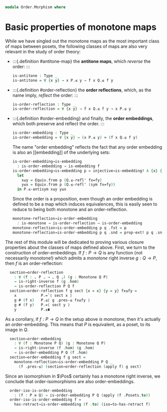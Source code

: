 <!--
```agda
open import Cat.Prelude

open import Order.Base

import Cat.Reasoning

import Order.Reasoning
```
-->

```agda
module Order.Morphism where
```

# Basic properties of monotone maps

<!--
```agda
private variable
  o ℓ : Level
  P Q : Poset o ℓ
```
-->

While we have singled out the monotone maps as the most important class
of maps between posets, the following classes of maps are also very
relevant in the study of order theory:

<!--
```
module _ {o ℓ o' ℓ'} (P : Poset o ℓ) (Q : Poset o' ℓ') (f : ⌞ P ⌟ → ⌞ Q ⌟) where
  private
    module P = Poset P
    module Q = Poset Q

  is-monotone : Type _
  is-monotone = ∀ {x y} → x P.≤ y → f x Q.≤ f y
```
-->

- :::{.definition #antitone-map}
  the **antitone maps**, which _reverse_ the order:
  :::

  ```agda
  is-antitone : Type _
  is-antitone = ∀ {x y} → x P.≤ y → f x Q.≤ f y
  ```

- :::{.definition #order-reflection}
  the **order reflections**, which, as the name imply, _reflect_ the order:
  :::

  ```agda
  is-order-reflection : Type _
  is-order-reflection = ∀ {x y} → f x Q.≤ f y → x P.≤ y
  ```

- :::{.definition #order-embedding}
  and finally, the **order embeddings**, which both preserve and reflect the
  order.
  :::

  ```agda
  is-order-embedding : Type _
  is-order-embedding = ∀ {x y} → (x P.≤ y) ≃ (f x Q.≤ f y)
  ```

  The name "order embedding" reflects the fact that any order embedding
  is also an [[embedding]] of the underlying sets:

  ```agda
  is-order-embedding→is-embedding
    : is-order-embedding → is-embedding f
  is-order-embedding→is-embedding p = injective→is-embedding! λ {x} {y} fx=fy →
    let
      x≤y = Equiv.from p (Q.≤-refl' fx=fy)
      y≤x = Equiv.from p (Q.≤-refl' (sym fx=fy))
    in P.≤-antisym x≤y y≤x
  ```

  Since the order is a proposition, even though an order embedding is
  defined to be a map which induces equivalences, this is easily seen to
  reduce to being both monotone and an order-reflection.

  ```agda
  monotone-reflection→is-order-embedding
    : is-monotone → is-order-reflection → is-order-embedding
  monotone-reflection→is-order-embedding p q .fst = p
  monotone-reflection→is-order-embedding p q .snd = prop-ext! p q .snd
  ```

<!--
```agda
module _ {o ℓ o' ℓ'} {P : Poset o ℓ} {Q : Poset o' ℓ'} where
  private
    module P = Order.Reasoning P
    module Q = Order.Reasoning Q
```
-->

The rest of this module will be dedicated to proving various closure
properties about the classes of maps defined above. First, we turn to
the construction of order-embeddings. If $f : P \to Q$ is any function
(not necessarily monotone!) which admits a *monotone* right inverse $g :
Q \to P$, then $f$ is an order-reflection:

```agda
  section→order-reflection
    : ∀ (f : ⌞ P ⌟ → ⌞ Q ⌟) (g : Monotone Q P)
    → is-right-inverse f (g .hom)
    → is-order-reflection P Q f
  section→order-reflection f g sect {x = x} {y = y} fx≤fy =
    x           P.=˘⟨ sect x ⟩
    g # (f x)   P.≤⟨ g .pres-≤ fx≤fy ⟩
    g # (f y)   P.=⟨ sect y ⟩
    y           P.≤∎
```

As a corollary, if $f : P \to Q$ in the setup above _is_ monotone, then
it's actually an order-embedding. This means that $P$ is equivalent, as
a poset, to its image in $Q$.

```agda
  section→order-embedding
    : ∀ (f : Monotone P Q) (g : Monotone Q P)
    → is-right-inverse (f .hom) (g .hom)
    → is-order-embedding P Q (f .hom)
  section→order-embedding f g sect =
    monotone-reflection→is-order-embedding P Q _
      (f .pres-≤) (section→order-reflection (apply f) g sect)
```

<!--
```agda
module _ {o ℓ} {P Q : Poset o ℓ} where
  private
    module P = Order.Reasoning P
    module Q = Order.Reasoning Q

  open Cat.Reasoning (Posets o ℓ)
```
-->

<!--
```
  has-retract→is-order-reflection
    : (f : Hom P Q)
    → Posets.has-retract f
    → is-order-reflection P Q (apply f)
  has-retract→is-order-reflection f f-ret =
    section→order-reflection (apply f) (f-ret .retract) (λ x → f-ret .is-retract #ₚ x)

  has-retract→is-order-embedding
    : (f : Hom P Q)
    → Posets.has-retract f
    → is-order-embedding P Q (apply f)
  has-retract→is-order-embedding f f-ret =
    section→order-embedding f (f-ret .retract) (λ x → f-ret .is-retract #ₚ x)
```
-->

Since an isomorphism in $\Pos$ certainly has a monotone right inverse,
we conclude that order-isomorphisms are also order-embeddings.

```agda
  order-iso-is-order-embedding
    : (f : P ≅ Q) → is-order-embedding P Q (apply (f .Posets.to))
  order-iso-is-order-embedding f =
    has-retract→is-order-embedding (f .to) (iso→to-has-retract f)
```
